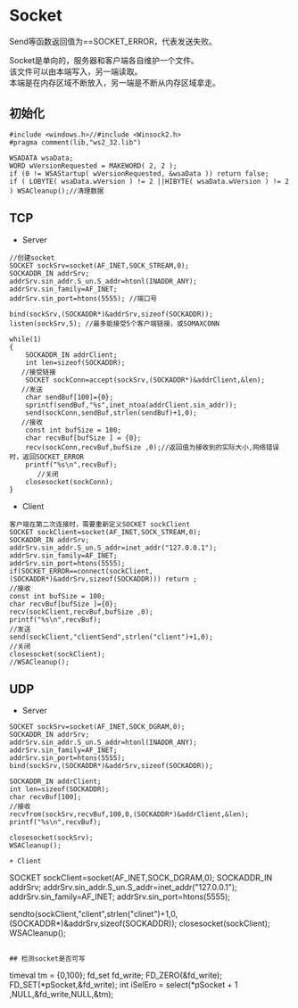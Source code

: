 # Socket

Send等函数返回值为==SOCKET_ERROR，代表发送失败。  

Socket是单向的，服务器和客户端各自维护一个文件。  
该文件可以由本端写入，另一端读取。  
本端是在内存区域不断放入，另一端是不断从内存区域拿走。

## 初始化

```
#include <windows.h>//#include <Winsock2.h>
#pragma comment(lib,"ws2_32.lib")

WSADATA wsaData;
WORD wVersionRequested = MAKEWORD( 2, 2 );
if (0 != WSAStartup( wVersionRequested, &wsaData )) return false;
if ( LOBYTE( wsaData.wVersion ) != 2 ||HIBYTE( wsaData.wVersion ) != 2 ) WSACleanup();//清理数据
```

## TCP

+ Server

```
//创建socket
SOCKET sockSrv=socket(AF_INET,SOCK_STREAM,0);
SOCKADDR_IN addrSrv;
addrSrv.sin_addr.S_un.S_addr=htonl(INADDR_ANY);
addrSrv.sin_family=AF_INET;
addrSrv.sin_port=htons(5555); //端口号

bind(sockSrv,(SOCKADDR*)&addrSrv,sizeof(SOCKADDR));
listen(sockSrv,5); //最多能接受5个客户端链接，或SOMAXCONN

while(1)
{
    SOCKADDR_IN addrClient;
    int len=sizeof(SOCKADDR);
   //接受链接
    SOCKET sockConn=accept(sockSrv,(SOCKADDR*)&addrClient,&len);
   //发送
    char sendBuf[100]={0};
    sprintf(sendBuf,"%s",inet_ntoa(addrClient.sin_addr));
    send(sockConn,sendBuf,strlen(sendBuf)+1,0);
   //接收
    const int bufSize = 100;
    char recvBuf[bufSize ] = {0};
    recv(sockConn,recvBuf,bufSize ,0);//返回值为接收到的实际大小,网络错误时，返回SOCKET_ERROR
    printf("%s\n",recvBuf);
       //关闭
    closesocket(sockConn);
}
```

+ Client

```
客户端在第二次连接时，需要重新定义SOCKET sockClient
SOCKET sockClient=socket(AF_INET,SOCK_STREAM,0);
SOCKADDR_IN addrSrv;
addrSrv.sin_addr.S_un.S_addr=inet_addr("127.0.0.1");
addrSrv.sin_family=AF_INET;
addrSrv.sin_port=htons(5555);
if(SOCKET_ERROR==connect(sockClient,(SOCKADDR*)&addrSrv,sizeof(SOCKADDR))) return ;
//接收
const int bufSize = 100;
char recvBuf[bufSize ]={0};
recv(sockClient,recvBuf,bufSize ,0);
printf("%s\n",recvBuf);
//发送
send(sockClient,"clientSend",strlen("client")+1,0);
//关闭
closesocket(sockClient);
//WSACleanup();
```

## UDP

+ Server

```
SOCKET sockSrv=socket(AF_INET,SOCK_DGRAM,0);
SOCKADDR_IN addrSrv;
addrSrv.sin_addr.S_un.S_addr=htonl(INADDR_ANY);
addrSrv.sin_family=AF_INET;
addrSrv.sin_port=htons(5555);
bind(sockSrv,(SOCKADDR*)&addrSrv,sizeof(SOCKADDR));

SOCKADDR_IN addrClient;
int len=sizeof(SOCKADDR);
char recvBuf[100];
//接收
recvfrom(sockSrv,recvBuf,100,0,(SOCKADDR*)&addrClient,&len);
printf("%s\n",recvBuf);

closesocket(sockSrv);
WSACleanup();

+ Client

```
SOCKET sockClient=socket(AF_INET,SOCK_DGRAM,0);
SOCKADDR_IN addrSrv;
addrSrv.sin_addr.S_un.S_addr=inet_addr("127.0.0.1");
addrSrv.sin_family=AF_INET;
addrSrv.sin_port=htons(5555);

sendto(sockClient,"client",strlen("clinet")+1,0,(SOCKADDR*)&addrSrv,sizeof(SOCKADDR));
closesocket(sockClient);
WSACleanup();
```

## 检测socket是否可写

```
timeval tm = {0,100};
fd_set fd_write;
FD_ZERO(&fd_write);
FD_SET(*pSocket,&fd_write);
int iSelEro = select(*pSocket + 1 ,NULL,&fd_write,NULL,&tm);
```

